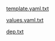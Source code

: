 [template.yaml.txt](https://github.com/user-attachments/files/18134372/template.yaml.txt)

[values.yaml.txt](https://github.com/user-attachments/files/18134373/values.yaml.txt)

[dep.txt](https://github.com/user-attachments/files/18134635/dep.txt)

